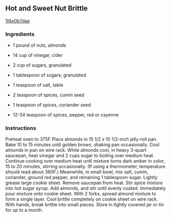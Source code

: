 ## Hot and Sweet Nut Brittle

[1f4e0b7dae](http://www.food.com/recipe/hot-and-sweet-nut-brittle-196323)

### Ingredients

 - 1 pound of nuts, almonds

 - 14 cup of vinegar, cider

 - 2 cup of sugars, granulated

 - 1 tablespoon of sugars, granulated

 - 1 teaspoon of salt, table

 - 2 teaspoon of spices, cumin seed

 - 1 teaspoon of spices, coriander seed

 - 12-34 teaspoon of spices, pepper, red or cayenne

### Instructions

Preheat oven to 375F Place almonds in 15 1/2 x 10 1/2-inch jelly-roll pan. Bake 10 to 15 minutes until golden brown, shaking pan occasionally. Cool almonds in pan on wire rack. While almonds cool, in heavy 3-quart saucepan, heat vinegar and 2 cups sugar to boiling over medium heat. Continue cooking over medium heat until mixture turns dark amber in color, 15 to 20 minutes, stirring occasionally. (If using a thermometer, temperature should read about 360F.) Meanwhile, in small bowl, mix salt, cumin, coriander, ground red pepper, and remaining 1 tablespoon sugar. Lightly grease large cookie sheet. Remove saucepan from heat. Stir spice mixture into hot sugar syrup. Add almonds, and stir until evenly coated. Immediately pour mixture onto cookie sheet. With 2 forks, spread almond mixture to form a single layer. Cool brittle completely on cookie sheet on wire rack. With hands, break brittle into small pieces. Store in tightly covered jar or tin for up to a month.